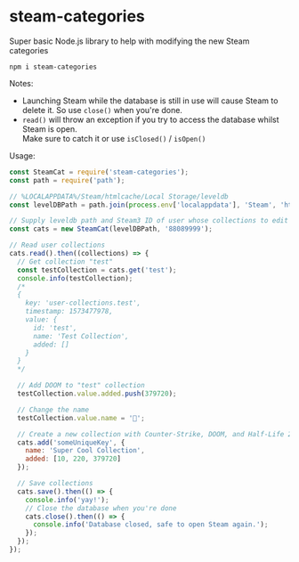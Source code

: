 # steam-categories
Super basic Node.js library to help with modifying the new Steam categories

```
npm i steam-categories
```

Notes:
 - Launching Steam while the database is still in use will cause Steam to delete it. So use `close()` when you're done.
 - `read()` will throw an exception if you try to access the database whilst Steam is open.  
 Make sure to catch it or use `isClosed()` / `isOpen()`

Usage:
```js
const SteamCat = require('steam-categories');
const path = require('path');

// %LOCALAPPDATA%/Steam/htmlcache/Local Storage/leveldb
const levelDBPath = path.join(process.env['localappdata'], 'Steam', 'htmlcache', 'Local Storage', 'leveldb');

// Supply leveldb path and Steam3 ID of user whose collections to edit
const cats = new SteamCat(levelDBPath, '88089999');

// Read user collections
cats.read().then((collections) => {
  // Get collection "test"
  const testCollection = cats.get('test');
  console.info(testCollection);
  /*
  {
    key: 'user-collections.test',
    timestamp: 1573477978,
    value: {
      id: 'test',
      name: 'Test Collection',
      added: []
    }
  }
  */

  // Add DOOM to "test" collection
  testCollection.value.added.push(379720);

  // Change the name
  testCollection.value.name = '👀';

  // Create a new collection with Counter-Strike, DOOM, and Half-Life 2
  cats.add('someUniqueKey', {
    name: 'Super Cool Collection',
    added: [10, 220, 379720]
  });

  // Save collections
  cats.save().then(() => {
    console.info('yay!');
    // Close the database when you're done
    cats.close().then(() => {
      console.info('Database closed, safe to open Steam again.');
    });
  });
});
```
